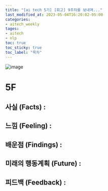 ```yaml
---
title: "[ai tech 5기] [회고] 9주차를 보내며..."
last_modified_at: 2023-05-04T16:20:02-05:00
categories:
- aitech_weekly
tages:
- aitech
- nlp
toc: true
toc_sticky: true
toc_label: "목차"
---
```





![image](../../../image/aitech.png)

# 5F
## 사실 (Facts) :

## 느낌 (Feeling) :

## 배운점 (Findings) :

## 미래의 행동계획 (Future) :

## 피드백 (Feedback) :